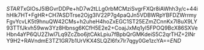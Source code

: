 $START$xGlOsJ5lBGvrDDPe+hD7w2tLLg0rbMCMziSvgrFXQr8iAWhh3y/c+44ihHlk7HT+FgHR+CH7ASDTrse2Ojg3lV22P7g4paQJn5VDBWRpYBFDZWrrmyFgvYcvLK5t9hnuQW42CMs+h2uheH4hoZxEGC1ST25EZmZCnnKx7l8uX9LY93TTfJkvh59ww3Yz8Hbnsg6KCfH5E2e2+CoajJxMq1yI5FPOQ9BcX86SXVeHbn4aYP6QU2ZIwl7Lq9ZcZbo6jtCAkLpiu7fBpbQrGMKdeiS5C2qrTHZ+2INrY9H2+RAVndmE3TZ1GR7b1UrVKX4SLQZl6fx7lr7qgy0Ge1zcYA==$END$